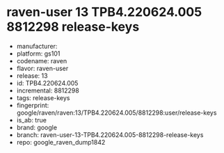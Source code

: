 # raven-user 13 TPB4.220624.005 8812298 release-keys
- manufacturer: 
- platform: gs101
- codename: raven
- flavor: raven-user
- release: 13
- id: TPB4.220624.005
- incremental: 8812298
- tags: release-keys
- fingerprint: google/raven/raven:13/TPB4.220624.005/8812298:user/release-keys
- is_ab: true
- brand: google
- branch: raven-user-13-TPB4.220624.005-8812298-release-keys
- repo: google_raven_dump1842
